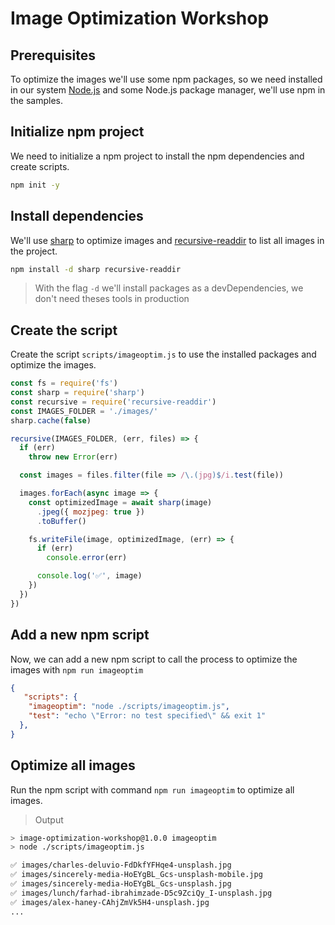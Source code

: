 # Image Optimization Workshop

## Prerequisites

To optimize the images we'll use some npm packages, so we need installed in our system [Node.js](https://nodejs.org/) and some Node.js package manager, we'll use npm in the samples.

## Initialize npm project

We need to initialize a npm project to install the npm dependencies and create scripts.


```bash
npm init -y
```

## Install dependencies

We'll use [sharp](https://sharp.pixelplumbing.com/) to optimize images and [recursive-readdir](https://github.com/jergason/recursive-readdir) to list all images in the project.

```bash
npm install -d sharp recursive-readdir
```

> With the flag `-d` we'll install packages as a devDependencies, we don't need theses tools in production 

## Create the script

Create the script `scripts/imageoptim.js` to use the installed packages and optimize the images.

```js
const fs = require('fs')
const sharp = require('sharp')
const recursive = require('recursive-readdir')
const IMAGES_FOLDER = './images/'
sharp.cache(false)

recursive(IMAGES_FOLDER, (err, files) => {
  if (err)
    throw new Error(err)

  const images = files.filter(file => /\.(jpg)$/i.test(file))

  images.forEach(async image => {
    const optimizedImage = await sharp(image)
      .jpeg({ mozjpeg: true })
      .toBuffer()

    fs.writeFile(image, optimizedImage, (err) => {
      if (err)
        console.error(err)

      console.log('✅', image)
    })
  })
})
```

## Add a new npm script

Now, we can add a new npm script to call the process to optimize the images with `npm run imageoptim`

```json
{
   "scripts": {
    "imageoptim": "node ./scripts/imageoptim.js",
    "test": "echo \"Error: no test specified\" && exit 1"
  },
}
```

## Optimize all images

Run the npm script with command `npm run imageoptim` to optimize all images.

> Output

```bash
> image-optimization-workshop@1.0.0 imageoptim
> node ./scripts/imageoptim.js

✅ images/charles-deluvio-FdDkfYFHqe4-unsplash.jpg
✅ images/sincerely-media-HoEYgBL_Gcs-unsplash-mobile.jpg
✅ images/sincerely-media-HoEYgBL_Gcs-unsplash.jpg
✅ images/lunch/farhad-ibrahimzade-D5c9ZciQy_I-unsplash.jpg
✅ images/alex-haney-CAhjZmVk5H4-unsplash.jpg
...
```
